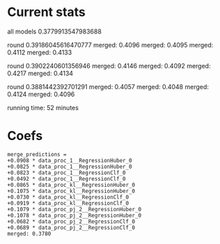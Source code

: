 Current stats
===============

all models 0.3779913547983688

round 0.39186045616470777
merged: 0.4096
merged: 0.4095
merged: 0.4112
merged: 0.4133

round 0.3902240601356946
merged: 0.4146
merged: 0.4092
merged: 0.4217
merged: 0.4134

round 0.3881442392701291
merged: 0.4057
merged: 0.4048
merged: 0.4124
merged: 0.4096

running time: 52 minutes

Coefs
=====

```
merge_predictions =
+0.0908 * data_proc_1__RegressionHuber_0
+0.0825 * data_proc_1__RegressionHuber_0
+0.0823 * data_proc_1__RegressionClf_0
+0.0492 * data_proc_1__RegressionClf_0
+0.0865 * data_proc_kl__RegressionHuber_0
+0.1075 * data_proc_kl__RegressionHuber_0
+0.0730 * data_proc_kl__RegressionClf_0
+0.0919 * data_proc_kl__RegressionClf_0
+0.1079 * data_proc_pj_2__RegressionHuber_0
+0.1078 * data_proc_pj_2__RegressionHuber_0
+0.0682 * data_proc_pj_2__RegressionClf_0
+0.0689 * data_proc_pj_2__RegressionClf_0
merged: 0.3780
```
